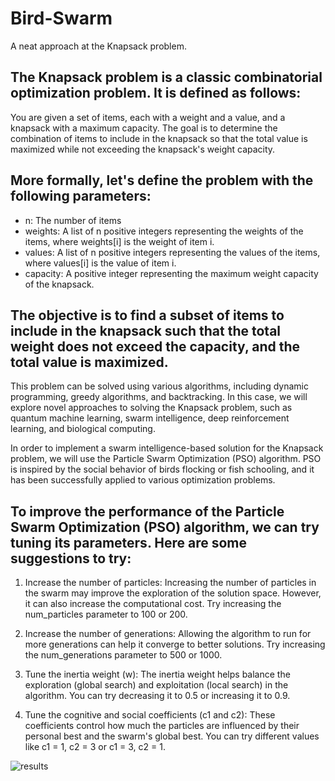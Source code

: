 # Bird-Swarm
A neat approach at the Knapsack problem.

## The Knapsack problem is a classic combinatorial optimization problem. It is defined as follows:

You are given a set of items, each with a weight and a value, and a knapsack with a maximum capacity. The goal is to determine the combination of items to include in the knapsack so that the total value is maximized while not exceeding the knapsack's weight capacity.

## More formally, let's define the problem with the following parameters:

* n: The number of items
* weights: A list of n positive integers representing the weights of the items, where weights[i] is the weight of item i.
* values: A list of n positive integers representing the values of the items, where values[i] is the value of item i.
* capacity: A positive integer representing the maximum weight capacity of the knapsack.
## The objective is to find a subset of items to include in the knapsack such that the total weight does not exceed the capacity, and the total value is maximized.

This problem can be solved using various algorithms, including dynamic programming, greedy algorithms, and backtracking. In this case, we will explore novel approaches to solving the Knapsack problem, such as quantum machine learning, swarm intelligence, deep reinforcement learning, and biological computing.

In order to implement a swarm intelligence-based solution for the Knapsack problem, we will use the Particle Swarm Optimization (PSO) algorithm. PSO is inspired by the social behavior of birds flocking or fish schooling, and it has been successfully applied to various optimization problems.

## To improve the performance of the Particle Swarm Optimization (PSO) algorithm, we can try tuning its parameters. Here are some suggestions to try:

1. Increase the number of particles: Increasing the number of particles in the swarm may improve the exploration of the solution space. However, it can also increase the computational cost. Try increasing the num_particles parameter to 100 or 200.

2. Increase the number of generations: Allowing the algorithm to run for more generations can help it converge to better solutions. Try increasing the num_generations parameter to 500 or 1000.

3. Tune the inertia weight (w): The inertia weight helps balance the exploration (global search) and exploitation (local search) in the algorithm. You can try decreasing it to 0.5 or increasing it to 0.9.

4. Tune the cognitive and social coefficients (c1 and c2): These coefficients control how much the particles are influenced by their personal best and the swarm's global best. You can try different values like c1 = 1, c2 = 3 or c1 = 3, c2 = 1.

![results](https://i.imgur.com/Sh9bhZK.png)
